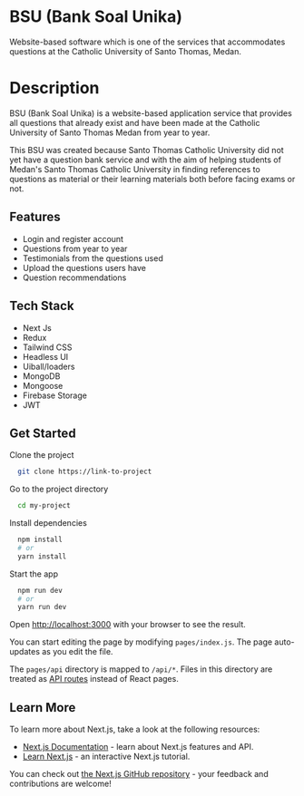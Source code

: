 
# BSU (Bank Soal Unika)

Website-based software which is one of the services that accommodates questions at the Catholic University of Santo Thomas, Medan.

# Description
BSU (Bank Soal Unika) is a website-based application service that provides all questions that already exist and have been made at the Catholic University of Santo Thomas Medan from year to year.

This BSU was created because Santo Thomas Catholic University did not yet have a question bank service and with the aim of helping students of Medan's Santo Thomas Catholic University in finding references to questions as material or their learning materials both before facing exams or not.



## Features

- Login and register account
- Questions from year to year
- Testimonials from the questions used
- Upload the questions users have
- Question recommendations


## Tech Stack

- Next Js
- Redux
- Tailwind CSS
- Headless UI
- Uiball/loaders
- MongoDB
- Mongoose
- Firebase Storage
- JWT



## Get Started

Clone the project

```bash
  git clone https://link-to-project
```

Go to the project directory

```bash
  cd my-project
```

Install dependencies

```bash
  npm install
  # or
  yarn install
```

Start the app

```bash
  npm run dev
  # or
  yarn run dev
```

Open [http://localhost:3000](http://localhost:3000) with your browser to see the result.

You can start editing the page by modifying `pages/index.js`. The page auto-updates as you edit the file.

The `pages/api` directory is mapped to `/api/*`. Files in this directory are treated as [API routes](https://nextjs.org/docs/api-routes/introduction) instead of React pages.

## Learn More

To learn more about Next.js, take a look at the following resources:

- [Next.js Documentation](https://nextjs.org/docs) - learn about Next.js features and API.
- [Learn Next.js](https://nextjs.org/learn) - an interactive Next.js tutorial.

You can check out [the Next.js GitHub repository](https://github.com/vercel/next.js/) - your feedback and contributions are welcome!
